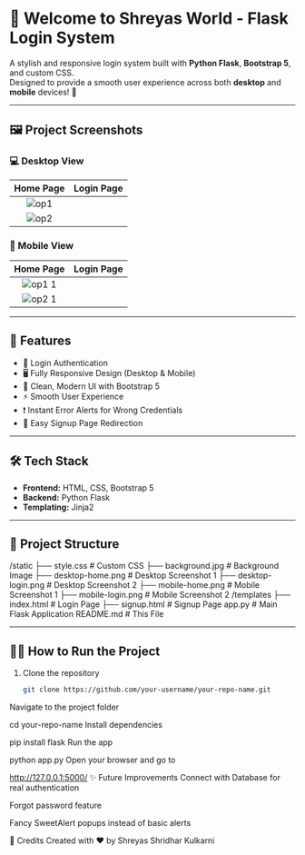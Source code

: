 # 🌟 Welcome to Shreyas World - Flask Login System

A stylish and responsive login system built with **Python Flask**, **Bootstrap 5**, and custom CSS.  
Designed to provide a smooth user experience across both **desktop** and **mobile** devices! 🚀

---

## 🖼️ Project Screenshots

### 💻 Desktop View
| Home Page | Login Page |
| :-------: | :--------: |
| ![op1](https://github.com/user-attachments/assets/dff6c5a9-d023-4cda-a483-f2027a55a00e)
| ![op2](https://github.com/user-attachments/assets/3bc5bc26-5b67-459a-9331-ff93ed66fb4a)


### 📱 Mobile View
| Home Page | Login Page |
| :-------: | :--------: |
| ![op1 1](https://github.com/user-attachments/assets/d1d0cfbe-1f08-4d40-a123-163e86b1d3b3)
| ![op2 1](https://github.com/user-attachments/assets/82fe1ab4-1e12-4465-b3af-c4fc3c3692f6)


---

## 🚀 Features
- 🔐 Login Authentication
- 🖥️ Fully Responsive Design (Desktop & Mobile)
- 🎨 Clean, Modern UI with Bootstrap 5
- ⚡ Smooth User Experience
- ❗ Instant Error Alerts for Wrong Credentials
- 🔗 Easy Signup Page Redirection

---

## 🛠️ Tech Stack
- **Frontend:** HTML, CSS, Bootstrap 5
- **Backend:** Python Flask
- **Templating:** Jinja2

---

## 📂 Project Structure

/static ├── style.css # Custom CSS ├── background.jpg # Background Image ├── desktop-home.png # Desktop Screenshot 1 ├── desktop-login.png # Desktop Screenshot 2 ├── mobile-home.png # Mobile Screenshot 1 ├── mobile-login.png # Mobile Screenshot 2 /templates ├── index.html # Login Page ├── signup.html # Signup Page app.py # Main Flask Application README.md # This File

---

## 🏃‍♂️ How to Run the Project

1. Clone the repository
   ```bash
   git clone https://github.com/your-username/your-repo-name.git
Navigate to the project folder


cd your-repo-name
Install dependencies


pip install flask
Run the app


python app.py
Open your browser and go to


http://127.0.0.1:5000/
✨ Future Improvements
Connect with Database for real authentication

Forgot password feature

Fancy SweetAlert popups instead of basic alerts



📢 Credits
Created with ❤️ by Shreyas Shridhar Kulkarni
